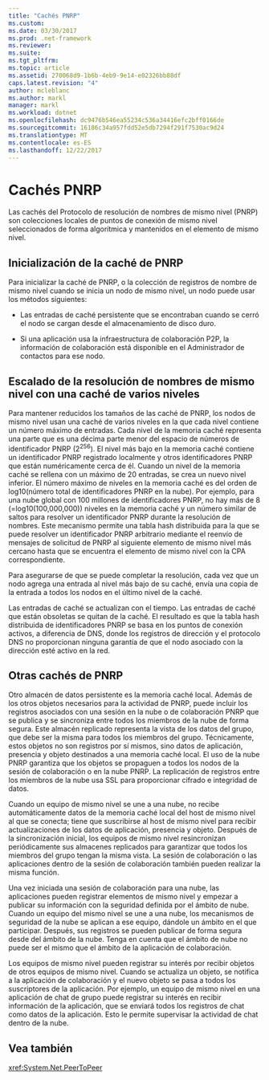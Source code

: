 ```yaml
---
title: "Cachés PNRP"
ms.custom: 
ms.date: 03/30/2017
ms.prod: .net-framework
ms.reviewer: 
ms.suite: 
ms.tgt_pltfrm: 
ms.topic: article
ms.assetid: 270068d9-1b6b-4eb9-9e14-e02326bb88df
caps.latest.revision: "4"
author: mcleblanc
ms.author: markl
manager: markl
ms.workload: dotnet
ms.openlocfilehash: dc9476b546ea55234c536a34416efc2bff0166de
ms.sourcegitcommit: 16186c34a957fdd52e5db7294f291f7530ac9d24
ms.translationtype: MT
ms.contentlocale: es-ES
ms.lasthandoff: 12/22/2017
---
```

# <a name="pnrp-caches"></a>Cachés PNRP
Las cachés del Protocolo de resolución de nombres de mismo nivel (PNRP) son colecciones locales de puntos de conexión de mismo nivel seleccionados de forma algorítmica y mantenidos en el elemento de mismo nivel.  
  
## <a name="pnrp-cache-initialization"></a>Inicialización de la caché de PNRP  
 Para inicializar la caché de PNRP, o la colección de registros de nombre de mismo nivel cuando se inicia un nodo de mismo nivel, un nodo puede usar los métodos siguientes:  
  
-   Las entradas de caché persistente que se encontraban cuando se cerró el nodo se cargan desde el almacenamiento de disco duro.  
  
-   Si una aplicación usa la infraestructura de colaboración P2P, la información de colaboración está disponible en el Administrador de contactos para ese nodo.  
  
## <a name="scaling-peer-name-resolution-with-a-multi-level-cache"></a>Escalado de la resolución de nombres de mismo nivel con una caché de varios niveles  
 Para mantener reducidos los tamaños de las caché de PNRP, los nodos de mismo nivel usan una caché de varios niveles en la que cada nivel contiene un número máximo de entradas. Cada nivel de la memoria caché representa una parte que es una décima parte menor del espacio de números de identificador PNRP (2<sup>256</sup>). El nivel más bajo en la memoria caché contiene un identificador PNRP registrado localmente y otros identificadores PNRP que están numéricamente cerca de él. Cuando un nivel de la memoria caché se rellena con un máximo de 20 entradas, se crea un nuevo nivel inferior. El número máximo de niveles en la memoria caché es del orden de log10(número total de identificadores PNRP en la nube). Por ejemplo, para una nube global con 100 millones de identificadores PNRP, no hay más de 8 (=log10(100,000,000)) niveles en la memoria caché y un número similar de saltos para resolver un identificador PNRP durante la resolución de nombres. Este mecanismo permite una tabla hash distribuida para la que se puede resolver un identificador PNRP arbitrario mediante el reenvío de mensajes de solicitud de PNRP al siguiente elemento de mismo nivel más cercano hasta que se encuentra el elemento de mismo nivel con la CPA correspondiente.  
  
 Para asegurarse de que se puede completar la resolución, cada vez que un nodo agrega una entrada al nivel más bajo de su caché, envía una copia de la entrada a todos los nodos en el último nivel de la caché.  
  
 Las entradas de caché se actualizan con el tiempo. Las entradas de caché que están obsoletas se quitan de la caché. El resultado es que la tabla hash distribuida de identificadores PNRP se basa en los puntos de conexión activos, a diferencia de DNS, donde los registros de dirección y el protocolo DNS no proporcionan ninguna garantía de que el nodo asociado con la dirección esté activo en la red.  
  
## <a name="other-pnrp-caches"></a>Otras cachés de PNRP  
 Otro almacén de datos persistente es la memoria caché local.  Además de los otros objetos necesarios para la actividad de PNRP, puede incluir los registros asociados con una sesión en la nube o de colaboración PNRP que se publica y se sincroniza entre todos los miembros de la nube de forma segura. Este almacén replicado representa la vista de los datos del grupo, que debe ser la misma para todos los miembros del grupo. Técnicamente, estos objetos no son registros por sí mismos, sino datos de aplicación, presencia y objeto destinados a una memoria caché local. El uso de la nube PNRP garantiza que los objetos se propaguen a todos los nodos de la sesión de colaboración o en la nube PNRP.  La replicación de registros entre los miembros de la nube usa SSL para proporcionar cifrado e integridad de datos.  
  
 Cuando un equipo de mismo nivel se une a una nube, no recibe automáticamente datos de la memoria caché local del host de mismo nivel al que se conecta; tiene que suscribirse al host de mismo nivel para recibir actualizaciones de los datos de aplicación, presencia y objeto. Después de la sincronización inicial, los equipos de mismo nivel resincronizan periódicamente sus almacenes replicados para garantizar que todos los miembros del grupo tengan la misma vista.  La sesión de colaboración o las aplicaciones dentro de la sesión de colaboración también pueden realizar la misma función.  
  
 Una vez iniciada una sesión de colaboración para una nube, las aplicaciones pueden registrar elementos de mismo nivel y empezar a publicar su información con la seguridad definida por el ámbito de nube. Cuando un equipo del mismo nivel se une a una nube, los mecanismos de seguridad de la nube se aplican a ese equipo, dándole un ámbito en el que participar.  Después, sus registros se pueden publicar de forma segura desde del ámbito de la nube. Tenga en cuenta que el ámbito de nube no puede ser el mismo que el ámbito de la aplicación de colaboración.  
  
 Los equipos de mismo nivel pueden registrar su interés por recibir objetos de otros equipos de mismo nivel. Cuando se actualiza un objeto, se notifica a la aplicación de colaboración y el nuevo objeto se pasa a todos los suscriptores de la aplicación. Por ejemplo, un equipo de mismo nivel en una aplicación de chat de grupo puede registrar su interés en recibir información de la aplicación, que se enviará todos los registros de chat como datos de la aplicación.  Esto le permite supervisar la actividad de chat dentro de la nube.  
  
## <a name="see-also"></a>Vea también  
 <xref:System.Net.PeerToPeer>
